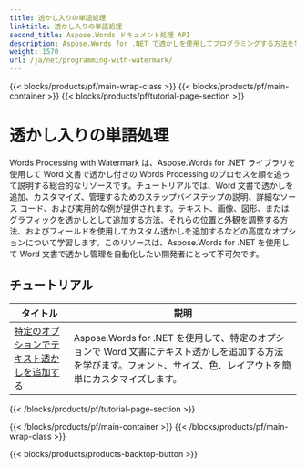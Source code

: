 ```yaml
---
title: 透かし入りの単語処理
linktitle: 透かし入りの単語処理
second_title: Aspose.Words ドキュメント処理 API
description: Aspose.Words for .NET で透かしを使用してプログラミングする方法を学びます。ステップバイステップのチュートリアルとサンプル C# コードを使用して、テキストまたは画像の透かしの追加方法、外観のカスタマイズ方法、ページへの配置方法などを学習します。
weight: 1570
url: /ja/net/programming-with-watermark/
---
```


{{< blocks/products/pf/main-wrap-class >}}
{{< blocks/products/pf/main-container >}}
{{< blocks/products/pf/tutorial-page-section >}}

# 透かし入りの単語処理

Words Processing with Watermark は、Aspose.Words for .NET ライブラリを使用して Word 文書で透かし付きの Words Processing のプロセスを順を追って説明する総合的なリソースです。チュートリアルでは、Word 文書で透かしを追加、カスタマイズ、管理するためのステップバイステップの説明、詳細なソース コード、および実用的な例が提供されます。テキスト、画像、図形、またはグラフィックを透かしとして追加する方法、それらの位置と外観を調整する方法、およびフィールドを使用してカスタム透かしを追加するなどの高度なオプションについて学習します。このリソースは、Aspose.Words for .NET を使用して Word 文書で透かし管理を自動化したい開発者にとって不可欠です。

 ## チュートリアル
| タイトル | 説明 |
| --- | --- |
| [特定のオプションでテキスト透かしを追加する](./add-text-watermark-with-specific-options/) | Aspose.Words for .NET を使用して、特定のオプションで Word 文書にテキスト透かしを追加する方法を学びます。フォント、サイズ、色、レイアウトを簡単にカスタマイズします。 |
{{< /blocks/products/pf/tutorial-page-section >}}

{{< /blocks/products/pf/main-container >}}
{{< /blocks/products/pf/main-wrap-class >}}

{{< blocks/products/products-backtop-button >}}
